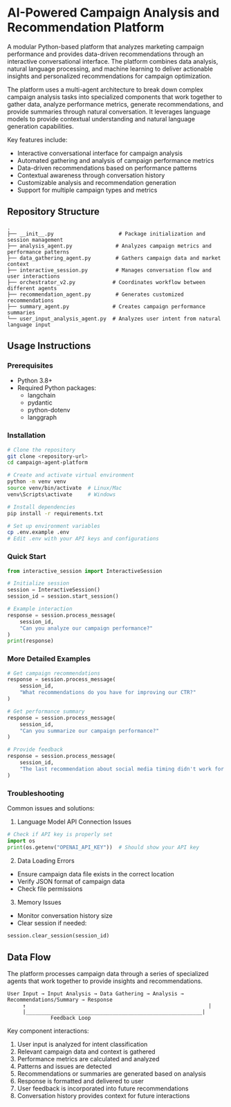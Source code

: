 # AI-Powered Campaign Analysis and Recommendation Platform

A modular Python-based platform that analyzes marketing campaign performance and provides data-driven recommendations through an interactive conversational interface. The platform combines data analysis, natural language processing, and machine learning to deliver actionable insights and personalized recommendations for campaign optimization.

The platform uses a multi-agent architecture to break down complex campaign analysis tasks into specialized components that work together to gather data, analyze performance metrics, generate recommendations, and provide summaries through natural conversation. It leverages language models to provide contextual understanding and natural language generation capabilities.

Key features include:
- Interactive conversational interface for campaign analysis
- Automated gathering and analysis of campaign performance metrics
- Data-driven recommendations based on performance patterns
- Contextual awareness through conversation history
- Customizable analysis and recommendation generation
- Support for multiple campaign types and metrics

## Repository Structure
```
.
├── __init__.py                     # Package initialization and session management
├── analysis_agent.py              # Analyzes campaign metrics and performance patterns
├── data_gathering_agent.py        # Gathers campaign data and market context
├── interactive_session.py         # Manages conversation flow and user interactions  
├── orchestrator_v2.py            # Coordinates workflow between different agents
├── recommendation_agent.py        # Generates customized recommendations
├── summary_agent.py              # Creates campaign performance summaries
└── user_input_analysis_agent.py  # Analyzes user intent from natural language input
```

## Usage Instructions
### Prerequisites
- Python 3.8+
- Required Python packages:
  - langchain
  - pydantic
  - python-dotenv
  - langgraph

### Installation
```bash
# Clone the repository
git clone <repository-url>
cd campaign-agent-platform

# Create and activate virtual environment
python -m venv venv
source venv/bin/activate  # Linux/Mac
venv\Scripts\activate     # Windows

# Install dependencies
pip install -r requirements.txt

# Set up environment variables
cp .env.example .env
# Edit .env with your API keys and configurations
```

### Quick Start
```python
from interactive_session import InteractiveSession

# Initialize session
session = InteractiveSession()
session_id = session.start_session()

# Example interaction
response = session.process_message(
    session_id,
    "Can you analyze our campaign performance?"
)
print(response)
```

### More Detailed Examples
```python
# Get campaign recommendations
response = session.process_message(
    session_id,
    "What recommendations do you have for improving our CTR?"
)

# Get performance summary
response = session.process_message(
    session_id,
    "Can you summarize our campaign performance?"
)

# Provide feedback
response = session.process_message(
    session_id,
    "The last recommendation about social media timing didn't work for us"
)
```

### Troubleshooting
Common issues and solutions:

1. Language Model API Connection Issues
```python
# Check if API key is properly set
import os
print(os.getenv("OPENAI_API_KEY"))  # Should show your API key
```

2. Data Loading Errors
- Ensure campaign data file exists in the correct location
- Verify JSON format of campaign data
- Check file permissions

3. Memory Issues
- Monitor conversation history size
- Clear session if needed:
```python
session.clear_session(session_id)
```

## Data Flow
The platform processes campaign data through a series of specialized agents that work together to provide insights and recommendations.

```ascii
User Input → Input Analysis → Data Gathering → Analysis → Recommendations/Summary → Response
     ↑                                                           |
     |_________________________________________________________|
              Feedback Loop
```

Key component interactions:
1. User input is analyzed for intent classification
2. Relevant campaign data and context is gathered
3. Performance metrics are calculated and analyzed
4. Patterns and issues are detected
5. Recommendations or summaries are generated based on analysis
6. Response is formatted and delivered to user
7. User feedback is incorporated into future recommendations
8. Conversation history provides context for future interactions